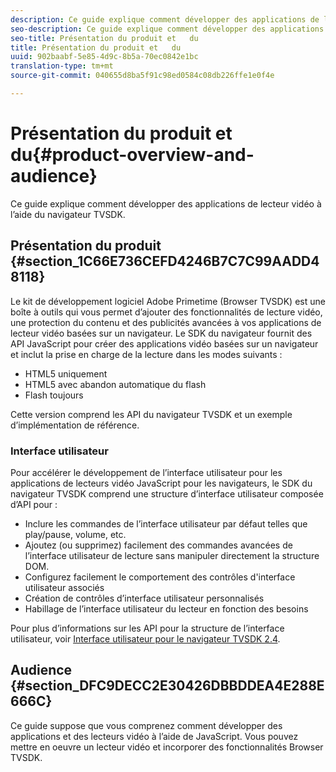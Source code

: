 ```yaml
---
description: Ce guide explique comment développer des applications de lecteur vidéo à l’aide du navigateur TVSDK.
seo-description: Ce guide explique comment développer des applications de lecteur vidéo à l’aide du navigateur TVSDK.
seo-title: Présentation du produit et   du
title: Présentation du produit et   du
uuid: 902baabf-5e85-4d9c-8b5a-70ec0842e1bc
translation-type: tm+mt
source-git-commit: 040655d8ba5f91c98ed0584c08db226ffe1e0f4e

---
```



# Présentation du produit et   du{#product-overview-and-audience}

Ce guide explique comment développer des applications de lecteur vidéo à l’aide du navigateur TVSDK.

## Présentation du produit {#section_1C66E736CEFD4246B7C7C99AADD48118}

Le kit de développement logiciel Adobe Primetime (Browser TVSDK) est une boîte à outils qui vous permet d’ajouter des fonctionnalités de lecture vidéo, une protection du contenu et des publicités avancées à vos applications de lecteur vidéo basées sur un navigateur. Le SDK du navigateur fournit des API JavaScript pour créer des applications vidéo basées sur un navigateur et inclut la prise en charge de la lecture dans les modes suivants :

* HTML5 uniquement
* HTML5 avec abandon automatique du flash
* Flash toujours

Cette version comprend les API du navigateur TVSDK et un exemple d’implémentation de référence.

### Interface utilisateur

Pour accélérer le développement de l’interface utilisateur pour les applications de lecteurs vidéo JavaScript pour les navigateurs, le SDK du navigateur TVSDK comprend une structure d’interface utilisateur composée d’API pour :

* Inclure les commandes de l’interface utilisateur par défaut telles que play/pause, volume, etc.
* Ajoutez (ou supprimez) facilement des commandes avancées de l’interface utilisateur de lecture sans manipuler directement la structure DOM.
* Configurez facilement le comportement des contrôles d&#39;interface utilisateur associés
* Création de contrôles d’interface utilisateur personnalisés
* Habillage de l’interface utilisateur du lecteur en fonction des besoins

Pour plus d’informations sur les API pour la structure de l’interface utilisateur, voir [Interface utilisateur pour le navigateur TVSDK 2.4](https://help.adobe.com/en_US/primetime/api/psdk/btvsdk-ui-framework/index.html).

## Audience {#section_DFC9DECC2E30426DBBDDEA4E288E666C}

Ce guide suppose que vous comprenez comment développer des applications et des lecteurs vidéo à l’aide de JavaScript. Vous pouvez mettre en oeuvre un lecteur vidéo et incorporer des fonctionnalités Browser TVSDK.
